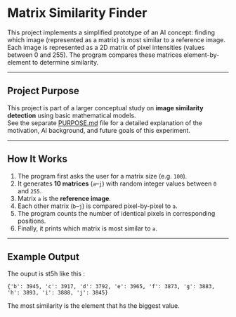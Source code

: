# Matrix Similarity Finder

This project implements a simplified prototype of an AI concept: finding which image (represented as a matrix) is most similar to a reference image.  
Each image is represented as a 2D matrix of pixel intensities (values between 0 and 255). The program compares these matrices element-by-element to determine similarity.

---

## Project Purpose

This project is part of a larger conceptual study on **image similarity detection** using basic mathematical models.  
See the separate [PURPOSE.md](PURPOSE.md) file for a detailed explanation of the motivation, AI background, and future goals of this experiment.

---

## How It Works

1. The program first asks the user for a matrix size (e.g. `100`).
2. It generates **10 matrices** (`a`–`j`) with random integer values between `0` and `255`.
3. Matrix `a` is the **reference image**.
4. Each other matrix (`b`–`j`) is compared pixel-by-pixel to `a`.
5. The program counts the number of identical pixels in corresponding positions.
6. Finally, it prints which matrix is most similar to `a`.

---

## Example Output
The ouput is st5h like this : 
```
{'b': 3945, 'c': 3917, 'd': 3792, 'e': 3965, 'f': 3873, 'g': 3883, 'h': 3893, 'i': 3888, 'j': 3845}
```
The most similarity is the element that hs the biggest value.
